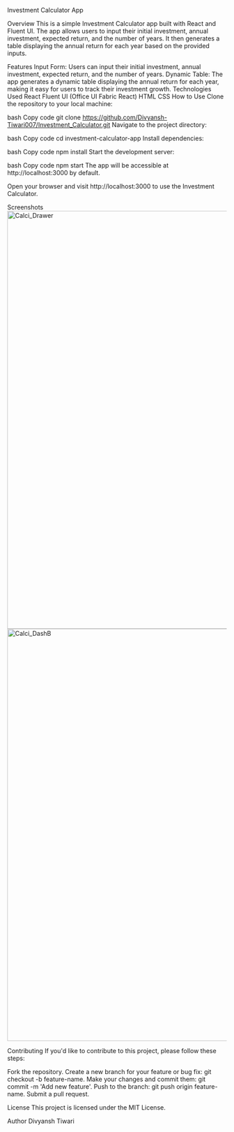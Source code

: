 Investment Calculator App

Overview
This is a simple Investment Calculator app built with React and Fluent UI. The app allows users to input their initial investment, annual investment, expected return, and the number of years. It then generates a table displaying the annual return for each year based on the provided inputs.

Features
Input Form: Users can input their initial investment, annual investment, expected return, and the number of years.
Dynamic Table: The app generates a dynamic table displaying the annual return for each year, making it easy for users to track their investment growth.
Technologies Used
React
Fluent UI (Office UI Fabric React)
HTML
CSS
How to Use
Clone the repository to your local machine:

bash
Copy code
git clone https://github.com/Divyansh-Tiwari007/Investment_Calculator.git
Navigate to the project directory:

bash
Copy code
cd investment-calculator-app
Install dependencies:

bash
Copy code
npm install
Start the development server:

bash
Copy code
npm start
The app will be accessible at http://localhost:3000 by default.

Open your browser and visit http://localhost:3000 to use the Investment Calculator.

Screenshots
<img width="958" alt="Calci_Drawer" src="https://github.com/Divyansh-Tiwari007/Investment_Calculator/assets/100523739/1b9694ce-b5e8-4545-a511-413c5c721d84">
<img width="945" alt="Calci_DashB" src="https://github.com/Divyansh-Tiwari007/Investment_Calculator/assets/100523739/35651770-af30-44cd-aa05-6c1498673b7e">

Contributing
If you'd like to contribute to this project, please follow these steps:

Fork the repository.
Create a new branch for your feature or bug fix: git checkout -b feature-name.
Make your changes and commit them: git commit -m 'Add new feature'.
Push to the branch: git push origin feature-name.
Submit a pull request.

License
This project is licensed under the MIT License.

Author
Divyansh Tiwari
